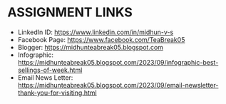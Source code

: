 # ASSIGNMENT LINKS
- LinkedIn ID: https://www.linkedin.com/in/midhun-v-s
- Facebook Page: https://www.facebook.com/TeaBreak05
- Blogger: https://midhunteabreak05.blogspot.com
- Infographic: https://midhunteabreak05.blogspot.com/2023/09/infographic-best-sellings-of-week.html
- Email News Letter: https://midhunteabreak05.blogspot.com/2023/09/email-newsletter-thank-you-for-visiting.html
